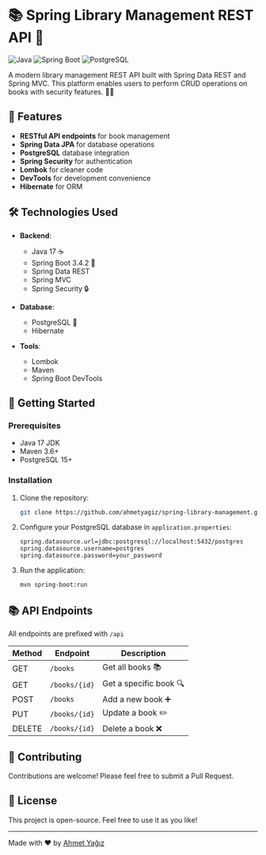 # 📚 Spring Library Management REST API 🚀

![Java](https://img.shields.io/badge/Java-17-blue?logo=java)
![Spring Boot](https://img.shields.io/badge/Spring%20Boot-3.4.2-brightgreen?logo=spring)
![PostgreSQL](https://img.shields.io/badge/PostgreSQL-15-blue?logo=postgresql)

A modern library management REST API built with Spring Data REST and Spring MVC. This platform enables users to perform CRUD operations on books with security features. 📖✨

## 🌟 Features

- **RESTful API endpoints** for book management
- **Spring Data JPA** for database operations
- **PostgreSQL** database integration
- **Spring Security** for authentication
- **Lombok** for cleaner code
- **DevTools** for development convenience
- **Hibernate** for ORM

## 🛠️ Technologies Used

- **Backend**: 
  - Java 17 ☕
  - Spring Boot 3.4.2 🍃
  - Spring Data REST
  - Spring MVC
  - Spring Security 🔒
  
- **Database**: 
  - PostgreSQL 🐘
  - Hibernate
  
- **Tools**: 
  - Lombok
  - Maven
  - Spring Boot DevTools

## 🚀 Getting Started

### Prerequisites
- Java 17 JDK
- Maven 3.6+
- PostgreSQL 15+

### Installation
1. Clone the repository:
   ```bash
   git clone https://github.com/ahmetyagiz/spring-library-management.git
   ```
2. Configure your PostgreSQL database in `application.properties`:
   ```properties
   spring.datasource.url=jdbc:postgresql://localhost:5432/postgres
   spring.datasource.username=postgres
   spring.datasource.password=your_password
   ```
3. Run the application:
   ```bash
   mvn spring-boot:run
   ```

## 📚 API Endpoints

All endpoints are prefixed with `/api`

| Method | Endpoint       | Description                |
|--------|----------------|----------------------------|
| GET    | `/books`       | Get all books 📚          |
| GET    | `/books/{id}`  | Get a specific book 🔍    |
| POST   | `/books`       | Add a new book ➕         |
| PUT    | `/books/{id}`  | Update a book ✏️         |
| DELETE | `/books/{id}`  | Delete a book ❌         |

## 🤝 Contributing

Contributions are welcome! Please feel free to submit a Pull Request.

## 📄 License

This project is open-source. Feel free to use it as you like!

---

Made with ❤️ by [Ahmet Yağız](https://github.com/ahmetyagiz)
